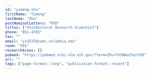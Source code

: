 ```yaml
---
id: "yimeng-zhu"
firstName: "Yimeng"
lastName: "Zhu"
postNominalLetters: "PhD"
titles: ["Postdoctoral Research Scientist"]
phone: "851-4785"
fax: ""
email: "yz3537@cumc.columbia.edu"
room: "501"
researchAreas: []
pubmed: "https://pubmed.ncbi.nlm.nih.gov/?term=Zhu+Y%5BAuthor%5D"
url: ""
tags: ["page-format::long", "publication-format::recent"]
---
```

